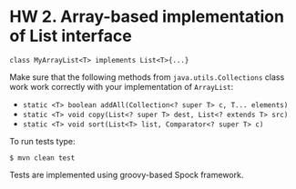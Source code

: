 # HW 2. Array-based implementation of List interface

```class MyArrayList<T> implements List<T>{...}```

Make sure that the following methods from ```java.utils.Collections```
 class work work correctly with your implementation of ```ArrayList```:

- ```static <T> boolean addAll(Collection<? super T> c, T... elements)```
- ```static <T> void copy(List<? super T> dest, List<? extends T> src)```
- ```static <T> void sort(List<T> list, Comparator<? super T> c)```

To run tests type:

```
$ mvn clean test
```

Tests are implemented using groovy-based Spock framework.
